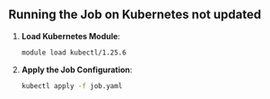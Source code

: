 
## Running the Job on Kubernetes not updated

1. **Load Kubernetes Module**:
   ```sh
   module load kubectl/1.25.6
   ```

2. **Apply the Job Configuration**:
   ```sh
   kubectl apply -f job.yaml
   ```
